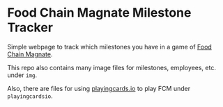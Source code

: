 # Food Chain Magnate Milestone Tracker

Simple webpage to track which milestones you have in a game of [Food Chain Magnate](https://boardgamegeek.com/boardgame/175914/food-chain-magnate).

This repo also contains many image files for milestones, employees, etc. under `img`.

Also, there are files for using [playingcards.io](http://playingcards.io/) to play FCM under `playingcardsio`.
